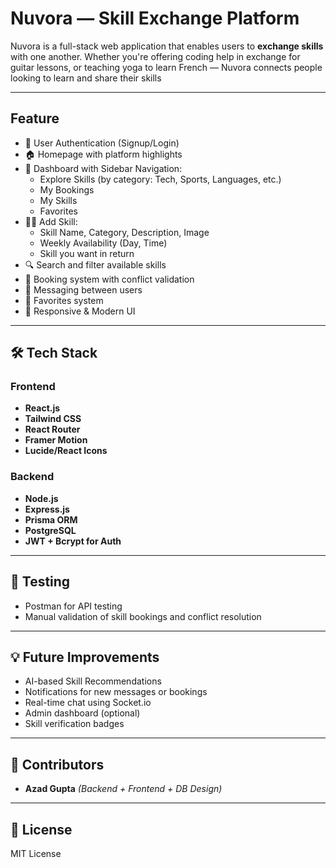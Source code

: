 # Nuvora — Skill Exchange Platform

Nuvora is a full-stack web application that enables users to **exchange skills** with one another. Whether you're offering coding help in exchange for guitar lessons, or teaching yoga to learn French — Nuvora connects people looking to learn and share their skills

---

##  Feature

- 👤 User Authentication (Signup/Login)
- 🏠 Homepage with platform highlights
- 📂 Dashboard with Sidebar Navigation:
  - Explore Skills (by category: Tech, Sports, Languages, etc.)
  - My Bookings
  - My Skills
  - Favorites
- 🧑‍🏫 Add Skill:
  - Skill Name, Category, Description, Image
  - Weekly Availability (Day, Time)
  - Skill you want in return
- 🔍 Search and filter available skills
- 📅 Booking system with conflict validation
- 💬 Messaging between users
- 📌 Favorites system
- 🎨 Responsive & Modern UI

---

## 🛠 Tech Stack

### Frontend
- **React.js**
- **Tailwind CSS**
- **React Router**
- **Framer Motion**
- **Lucide/React Icons**

### Backend
- **Node.js**
- **Express.js**
- **Prisma ORM**
- **PostgreSQL**
- **JWT + Bcrypt for Auth**

---

## 🧪 Testing

- Postman for API testing
- Manual validation of skill bookings and conflict resolution

---

## 💡 Future Improvements

- AI-based Skill Recommendations
- Notifications for new messages or bookings
- Real-time chat using Socket.io
- Admin dashboard (optional)
- Skill verification badges

---

## 🤝 Contributors

- **Azad Gupta** *(Backend + Frontend + DB Design)*

---

## 📜 License

MIT License
